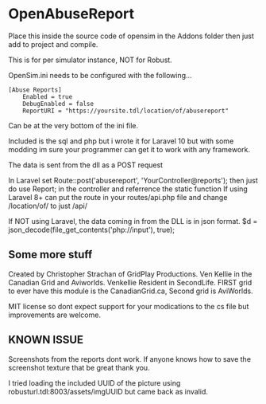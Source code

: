 # OpenAbuseReport
 
Place this inside the source code of opensim in the Addons folder then just add to project and compile.

This is for per simulator instance, NOT for Robust.

OpenSim.ini needs to be configured with the following...

```
[Abuse Reports]
    Enabled = true
    DebugEnabled = false
    ReportURI = "https://yoursite.tdl/location/of/abusereport"
```
Can be at the very bottom of the ini file.

Included is the sql and php but i wrote it for Laravel 10 but with some modding im sure your programmer can get it to work with any framework.

The data is sent from the dll as a POST request

In Laravel set Route::post('abusereport', 'YourController@reports'); then just do use Report; in the controller and referrence the static function
If using Laravel 8+ can put the route in your routes/api.php file and change /location/of/ to just /api/

If NOT using Laravel, the data coming in from the DLL is in json format. $d = json_decode(file_get_contents('php://input'), true);

## Some more stuff
Created by Christopher Strachan of GridPlay Productions. Ven Kellie in the Canadian Grid and Aviworlds. Venkellie Resident in SecondLife.
FIRST grid to ever have this module is the CanadianGrid.ca, Second grid is AviWorlds.

MIT license so dont expect support for your modications to the cs file but improvements are welcome.

## KNOWN ISSUE
Screenshots from the reports dont work. If anyone knows how to save the screenshot texture that be great thank you.

I tried loading the included UUID of the picture using robusturl.tdl:8003/assets/imgUUID but came back as invalid.

